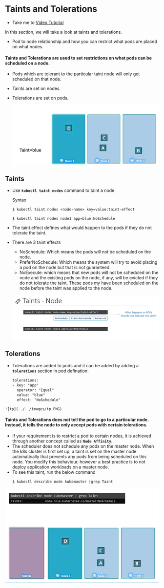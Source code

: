# Taints and Tolerations
  - Take me to [Video Tutorial](https://kodekloud.com/courses/539883/lectures/10277934)
  
In this section, we will take a look at taints and tolerations.
- Pod to node relationship and how you can restrict what pods are placed on what nodes.

#### Taints and Tolerations are used to set restrictions on what pods can be scheduled on a node. 
- Pods which are tolerant to the particular taint node will only get scheduled on that node.
- Taints are set on nodes.
- Tolerations are set on pods.

  ![tandt](../../images/tandt.PNG)
  
## Taints
- Use **`kubectl taint nodes`** command to taint a node.

  Syntax
  ```
  $ kubectl taint nodes <node-name> key=value:taint-effect
  ```
  
  ```
  $ kubectl taint nodes node1 app=blue:NoSchedule
  ```
  
- The taint effect defines what would happen to the pods if they do not tolerate the taint.
- There are 3 taint effects
  - NoSchedule: Which means the pods will not be scheduled on the node.
  - PreferNoSchedule: Which means the system will try to avoid placing a pod on the node but that is not guaranteed.
  - NoExecute: which means that new pods will not be scheduled on the node and the existing pods on the node, if any, will be evicted if they do not tolerate the taint. These pods my have been scheduled on the node before the taint was applied to the node.
  
  ![tn](../../images/tn.PNG)
  
## Tolerations
   - Tolerations are added to pods and it can be added by adding a **`tolerations`** section in pod defination.
     ```
     tolerations:
     - key: "app"
       operator: "Equal"
       value: "blue"
       effect: "NoSchedule"
     ```
    
    ![tp](../../images/tp.PNG)
    

#### Taints and Tolerations does not tell the pod to go to a particular node. Instead, it tells the node to only accept pods with certain tolerations.
- If your requirement is to restrict a pod to certain nodes, it is achieved through another concept called as **`Node Affinity`**.
- The scheduler does not schedule any pods on the master node. When the k8s cluster is first set up, a taint is set on the master node automatically that prevents any pods from being scheduled on this node. You modify this behaviour, however a best practice is to not deploy application workloads on a master node.
- To see this taint, run the below command
  ```
  $ kubectl describe node kubemaster |grep Taint
  ```
 
 ![tntm](../../images/tntm.PNG)
  
     


